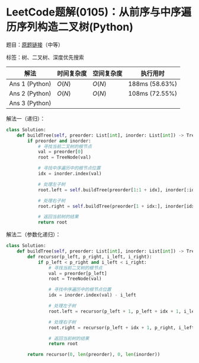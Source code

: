 # LeetCode题解(0105)：从前序与中序遍历序列构造二叉树(Python)

题目：[原题链接](https://leetcode-cn.com/problems/construct-binary-tree-from-preorder-and-inorder-traversal/)（中等）

标签：树、二叉树、深度优先搜索

| 解法           | 时间复杂度 | 空间复杂度 | 执行用时       |
| -------------- | ---------- | ---------- | -------------- |
| Ans 1 (Python) | $O(N)$     | $O(N)$     | 188ms (58.63%) |
| Ans 2 (Python) | $O(N)$     | $O(N)$     | 108ms (72.55%) |
| Ans 3 (Python) |            |            |                |

解法一（递归）：

```python
class Solution:
    def buildTree(self, preorder: List[int], inorder: List[int]) -> TreeNode:
        if preorder and inorder:
            # 寻找当前二叉树的根节点
            val = preorder[0]
            root = TreeNode(val)

            # 寻找中序遍历中的根节点位置
            idx = inorder.index(val)

            # 处理左子树
            root.left = self.buildTree(preorder[1:1 + idx], inorder[:idx])

            # 处理右子树
            root.right = self.buildTree(preorder[1 + idx:], inorder[idx + 1:])

            # 返回当前树的结果
            return root
```

解法二（参数化递归）：

```python
class Solution:
    def buildTree(self, preorder: List[int], inorder: List[int]) -> TreeNode:
        def recursor(p_left, p_right, i_left, i_right):
            if p_left < p_right and i_left < i_right:
                # 寻找当前二叉树的根节点
                val = preorder[p_left]
                root = TreeNode(val)

                # 寻找中序遍历中的根节点位置
                idx = inorder.index(val) - i_left

                # 处理左子树
                root.left = recursor(p_left + 1, p_left + idx + 1, i_left, i_left + idx)

                # 处理右子树
                root.right = recursor(p_left + idx + 1, p_right, i_left + idx + 1, i_right)

                # 返回当前树的结果
                return root

        return recursor(0, len(preorder), 0, len(inorder))
```